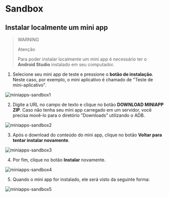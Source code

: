 # Sandbox

## Instalar localmente um mini app

> WARNING
>
> Atenção
> 
> Para poder instalar localmente um mini app é necessário ter o **Android Studio** instalado em seu computador.

1. Selecione seu mini app de teste e pressione o **botão de instalação**. Neste caso, por exemplo, o mini aplicativo é chamado de "Teste de mini-aplicativo".

![miniapps-sandbox1](mini-apps/miniapps-sandbox1-pt.png)

2. Digite a URL no campo de texto e clique no botão **DOWNLOAD MINIAPP ZIP**. Caso não tenha seu mini app carregado em um servidor, você precisa movê-lo para o diretório ”Downloads” utilizando o ADB.

![miniapps-sandbox2](mini-apps/miniapps-sandbox2-pt.png)

3. Após o download do conteúdo do mini app, clique no botão **Voltar para tentar instalar novamente**.

![miniapps-sandbox3](mini-apps/miniapps-sandbox3-pt.png)

4. Por fim, clique no botão **Instalar** novamente.

![miniapps-sandbox4](mini-apps/miniapps-sandbox4-pt.png)

5. Quando o mini app for instalado, ele será visto da seguinte forma:

![miniapps-sandbox5](mini-apps/miniapps-sandbox5-pt.png)